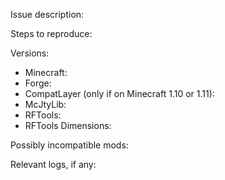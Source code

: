 <!-- Please fill out all of the fields below. -->

Issue description: 

Steps to reproduce: 

<!-- If possible, try to reproduce the issue with the latest available versions of everything below.
     List version numbers; don't just say you're running the "latest". -->
Versions:
* Minecraft: 
* Forge: 
* CompatLayer (only if on Minecraft 1.10 or 1.11):
* McJtyLib:
* RFTools:
* RFTools Dimensions: 

<!-- If you're using SpongeForge, OptiFine, or any other highly invasive coremods, mention them here.
     If possible, try to reproduce the issue with as few other mods installed as possible. -->
Possibly incompatible mods: 

<!-- If the relevant logs are longer than a crash report, upload them to a pastebin and link to it -->
Relevant logs, if any: 
